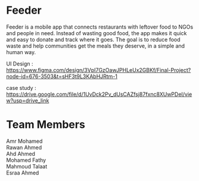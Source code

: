 # Feeder

Feeder is a mobile app that connects restaurants with leftover food to NGOs and people in need. Instead of wasting good food, the app makes it quick and easy to donate and track where it goes. The goal is to reduce food waste and help communities get the meals they deserve, in a simple and human way.

UI Design : https://www.figma.com/design/3VpI7GzOawJPHLeUx2GBKf/Final-Project?node-id=676-3503&t=sHF3t9L3KAbHJRtm-1

case study : https://drive.google.com/file/d/1UvDck2Pv_dUsCAZfsj87fxnc8XUwPDeI/view?usp=drive_link


# Team Members

Amr Mohamed   
Rawan Ahmed   
Ahd Ahmed   
Mohamed Fathy  
Mahmoud Talaat  
Esraa Ahmed  
